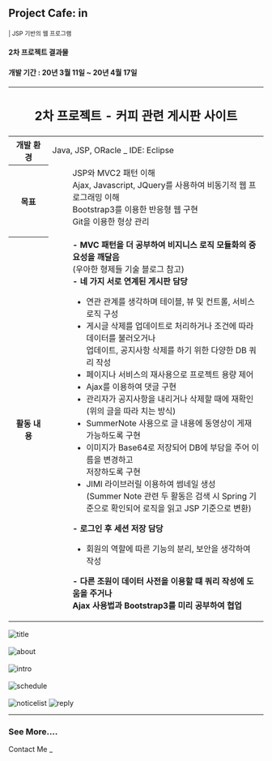 <h2>Project Cafe: in</h2><small>| JSP 기반의 웹 프로그램</small>
<h4>2차 프로젝트 결과물<h4>
<h4>개발 기간 : 20년 3월 11일 ~ 20년 4월 17일</h4>
<table>
  <tr>
    <thead>
    <th colspan="2">
      <h2>2차 프로젝트 - 커피 관련 게시판 사이트</h2>
    </th>
  </tr>
  </thead>
  <tbody>
  <tr>
    <th width=100>개발 환경</th>
    <td width=600>Java, JSP, ORacle _ IDE: Eclipse</td>
  </tr>
  <tr>
    <th>목표</th>
    <td>
      <dl>
        <dd>JSP와 MVC2 패턴 이해</dd>
        <dd>Ajax, Javascript, JQuery를 사용하여 비동기적 웹 프로그래밍 이해</dd>
        <dd>Bootstrap3를 이용한 반응형 웹 구현</dd>
        <dd>Git을 이용한 형상 관리</dd>
      </dl>
    </td>
  </tr>
  <tr>
    <th>활동 내용</th>
    <td>
      <dl>
        <dd><b>- MVC 패턴을 더 공부하여 비지니스 로직 모듈화의 중요성을 깨달음</b></dd>
        <dd>(우아한 형제들 기술 블로그 참고)</dd>
        <dd><b>- 네 가지 서로 연계된 게시판 담당</b></dd>
        <dd>
          <ul>
            <li> 연관 관계를 생각하며 테이블, 뷰 및 컨트롤, 서비스 로직 구성</li>
            <li> 게시글 삭제를 업데이트로 처리하거나 조건에 따라 데이터를 불러오거나<br />
              업데이트, 공지사항 삭제를 하기 위한 다양한 DB 쿼리 작성</li>
            <li> 페이지나 서비스의 재사용으로 프로젝트 용량 제어</li>
            <li> Ajax를 이용하여 댓글 구현</li>
            <li> 관리자가 공지사항을 내리거나 삭제할 때에 재확인<br />
              (위의 글을 따라 치는 방식)</li>
            <li> SummerNote 사용으로 글 내용에 동영상이 게재 가능하도록 구현</li>
            <li> 이미지가 Base64로 저장되어 DB에 부담을 주어 이름을 변경하고<br />
              저장하도록 구현</li>
            <li> JIMI 라이브러릴 이용하여 썸네일 생성<br />
              (Summer Note 관련 두 활동은 검색 시 Spring 기준으로 확인되어 로직을 읽고 JSP 기준으로 변환)</li>
          </ul>
        </dd>
        <dd><b>- 로그인 후 세션 저장 담당</b></dd>
        <dd><ul><li>회원의 역할에 따른 기능의 분리, 보안을 생각하여 작성</li></ul></dd>
        <dd><b>- 다른 조원이 데이터 사전을 이용할 떄 쿼리 작성에 도움을 주거나<br />
          Ajax 사용법과 Bootstrap3를 미리 공부하여 협업</b></dd>
        </dl>
      </td>
  </tr>
  </tbody>
 </table>
  
  <img src="https://user-images.githubusercontent.com/57349788/86536588-d82fe700-bf23-11ea-85e9-835e55be892b.png" alt="title" />
  <br /><br />
  <img src="https://user-images.githubusercontent.com/57349788/86536590-db2ad780-bf23-11ea-97fd-b4ce1e04e890.png" alt="about" />
  <br /><br />
  <img src="https://user-images.githubusercontent.com/57349788/86536593-dd8d3180-bf23-11ea-83e5-e49054d55827.png" alt="intro" />
  <br /><br />
  <img src="https://user-images.githubusercontent.com/57349788/86536594-dfef8b80-bf23-11ea-941c-ceb95bd4d6bc.png" alt="schedule" />
  <br /><br />
  <img src="https://user-images.githubusercontent.com/57349788/86536598-e251e580-bf23-11ea-9fa4-c816f0f88516.png" alt="noticelist" />
  <img src="https://user-images.githubusercontent.com/57349788/86536601-e4b43f80-bf23-11ea-9bc9-52e64c932114.png" alt="reply" />
<br />
  <hr />
  <h3>See More....</h3>
  Contact Me _  <kimse0816@gmail.com>
